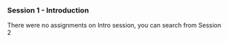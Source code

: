 ### Session 1 - Introduction

There were no assignments on Intro session, you can search from Session 2
